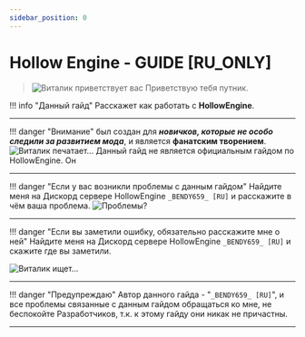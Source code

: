 ```yaml
---
sidebar_position: 0
---
```


# Hollow Engine - GUIDE [RU_ONLY]

> ![Виталик приветствует вас](hollowengine-guide/.resourses/Vitalik_Hello.gif) Приветствую тебя путник.

!!! info "Данный гайд"
	Расскажет как работать с **HollowEngine**.


---

!!! danger "Внимание"
	был создан для _**новичков, которые не особо следили за развитием мода**_, и является **фанатским творением**.
![Виталик печатает...](hollowengine-guide/.resourses/Vitalik_Pinding.gif) Данный гайд не является официальным гайдом по HollowEngine. Он 

---

!!! danger "Если у вас возникли проблемы с данным гайдом"
	Найдите меня на Дискорд сервере HollowEngine `_BENDY659_ [RU]` и расскажите в чём ваша проблема.
![Проблемы?](hollowengine-guide/.resourses/Vitalik_Hmm.gif) 

---

!!! danger "Если вы заметили ошибку, обязательно расскажите мне о ней"
	 Найдите меня на Дискорд сервере HollowEngine `_BENDY659_ [RU]` и скажите где вы заметили.

![Виталик ищет...](hollowengine-guide/.resourses/Vitalik_Search.gif) 

---

!!! danger "Предупреждаю"
	Автор данного гайда - "`_BENDY659_ [RU]`", и все проблемы связанные с данным гайдом обращаться ко мне, не беспокойте Разработчиков, т.к. к этому гайду они никак не причастны.

---